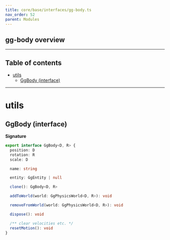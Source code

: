 ```yaml
---
title: core/base/interfaces/gg-body.ts
nav_order: 52
parent: Modules
---
```


## gg-body overview

---

<h2 class="text-delta">Table of contents</h2>

- [utils](#utils)
  - [GgBody (interface)](#ggbody-interface)

---

# utils

## GgBody (interface)

**Signature**

```ts
export interface GgBody<D, R> {
  position: D
  rotation: R
  scale: D

  name: string

  entity: GgEntity | null

  clone(): GgBody<D, R>

  addToWorld(world: GgPhysicsWorld<D, R>): void

  removeFromWorld(world: GgPhysicsWorld<D, R>): void

  dispose(): void

  /** clear velocities etc. */
  resetMotion(): void
}
```
